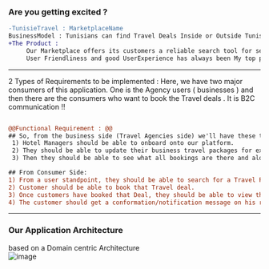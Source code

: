 ### Are you getting excited ?  

```diff
-TunisieTravel : MarketplaceName
BusinessModel : Tunisians can find Travel Deals Inside or Outside Tunisia uing our Maketplace !! Travel Agencies and Companies who Advertise Their Travel Packages will have contact to customers accross all Tunisia
+The Product :
     Our Marketplace offers its customers a reliable search tool for selling and booking Travel deals !
     User Friendliness and good UserExperience has always been My top priority , clear srtructure and simple navigation will allow Agencies to quickly and easily place advertisements with up to 12 pictures in the database !!
```

-----

2 Types of Requirements to be implemented : 
Here, we have two major consumers of this application. One is the Agency users ( businesses ) and then there are the consumers who want to book the Travel deals . It is B2C communication !! 
```diff

@@Functional Requirement : @@
## So, from the business side (Travel Agencies side) we'll have these three major functionalities :
 1) Hotel Managers should be able to onboard onto our platform.
 2) They should be able to update their business travel packages for example, they might want to add a new deal, or they might want to change the pricing, or they might want to add new images and stuff like that.
 3) Then they should be able to see what all bookings are there and along with that, also they want to get some insight into the revenue numbers,Analytics etc.

## From Consumer Side:
1) From a user standpoint, they should be able to search for a Travel Package in a particular location with a couple of search criteria. For example, they might want to filter within a price range etc.
2) Customer should be able to book that Travel deal.
3) Once customers have booked that Deal, they should be able to view their booking on the website and they should get called by the Travel Agency.
4) The customer should get a conformation/notification message on his registered Mobile number Gmail that the booking is confirmed.
```
-----

### Our Application Architecture
based on a Domain centric Architecture  
![image](https://github.com/MestiriBaha/TunisieTravel/assets/92154267/424b3081-21d1-4bb0-9ac5-e36cb7cee177)


 
